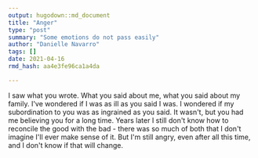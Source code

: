 ```yaml
---
output: hugodown::md_document
title: "Anger"
type: "post"
summary: "Some emotions do not pass easily"
author: "Danielle Navarro"
tags: []
date: 2021-04-16
rmd_hash: aa4e3fe96ca1a4da

---
```


I saw what you wrote. What you said about me, what you said about my family. I've wondered if I was as ill as you said I was. I wondered if my subordination to you was as ingrained as you said. It wasn't, but you had me believing you for a long time. Years later I still don't know how to reconcile the good with the bad - there was so much of both that I don't imagine I'll ever make sense of it. But I'm still angry, even after all this time, and I don't know if that will change.

